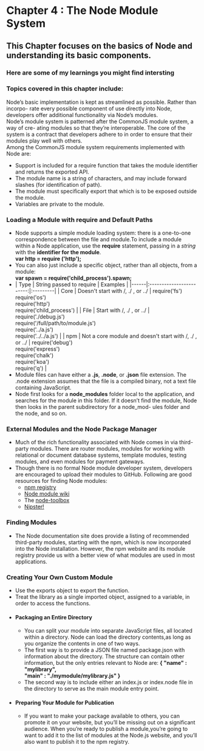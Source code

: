 # Chapter 4 : The Node Module System

## This Chapter focuses on the basics of Node and understanding its basic components.

### Here are some of my learnings you might find intersting

### Topics covered in this chapter include:

Node’s basic implementation is kept as streamlined as possible. Rather than incorpo- rate every possible component of use directly into Node, developers offer additional functionality via Node’s modules.<br>
Node’s module system is patterned after the CommonJS module system, a way of cre- ating modules so that they’re interoperable. The core of the system is a contract that developers adhere to in order to ensure that their modules play well with others.<br>
Among the CommonJS module system requirements implemented with Node are:
- Support is included for a require function that takes the module identifier and returns the exported API.
- The module name is a string of characters, and may include forward slashes (for identification of path).
- The module must specifically export that which is to be exposed outside the module.
- Variables are private to the module.

### Loading a Module with require and Default Paths

- Node supports a simple module loading system: there is a one-to-one correspondence between the file and module.To include a module within a Node application, use the **require** statement, passing in a *string* with the **identifier for the module**.<br>
**var http = require ('http');**
- You can also just include a specific object, rather than all objects, from a module:<br>
**var spawn = require('child_process').spawn;**
- | Type | String passed to require | Examples |
|------|:------------------------:|:---------|
| Core | Doesn't start with /, ./ , or ../ | require('fs')<br>require('os')<br>require('http')<br>require('child_process') |
| File | Start with /, ./ , or ../ | require('./debug.js')<br>require('/full/path/to/module.js')<br>require('../a.js')<br>require('../../a.js') |
| npm  | Not a core module and doesn't start with /, ./ , or ../ | require('debug')<br>require('express')<br>require('chalk')<br>require('koa')<br>require('q') |
- Module files can have either a **.js**, **.node**, or **.json** file extension. The .node extension assumes that the file is a compiled binary, not a text file containing JavaScript.
- Node first looks for a **node_modules** folder local to the application, and searches for the module in this folder. If it doesn’t find the module, Node then looks in the parent subdirectory for a node_mod- ules folder and the node, and so on.

### External Modules and the Node Package Manager

- Much of the rich functionality associated with Node comes in via third-party modules. There are router modules, modules for working with relational or document database systems, template modules, testing modules, and even modules for payment gateways.
- Though there is no formal Node module developer system, developers are encouraged to upload their modules to GitHub. Following are good resources for finding Node modules:
    - [npm registry](http://search.npmjs.org/)
    - [Node module wiki](https://github.com/joyent/node/wiki/modules)
    - The [node-toolbox](http://toolbox.no.de/)
    - [Nipster!](http://eirikb.github.com/nipster/)

### Finding Modules

- The Node documentation site does provide a listing of recommended third-party modules, starting with the npm, which is now incorporated into the Node installation. However, the npm website and its module registry provide us with a better view of what modules are used in most applications.

### Creating Your Own Custom Module

- Use the exports object to export the function.
- Treat the library as a single imported object, assigned to a variable, in order to
access the functions.
- #### Packaging an Entire Directory
    - You can split your module into separate JavaScript files, all located within a directory. Node can load the directory contents,as long as you organize the contents in one of two ways.
    - The first way is to provide a JSON file named package.json with information about the directory. The structure can contain other information, but the only entries relevant to Node are:
    **{ "name" : "mylibrary",<br>"main" : "./mymodule/mylibrary.js" }**
    - The second way is to include either an index.js or index.node file in the directory to serve as the main module entry point.
- #### Preparing Your Module for Publication
    - If you want to make your package available to others, you can promote it on your website, but you’ll be missing out on a significant audience. When you’re ready to publish a module,you’re going to want to add it to the list of modules at the Node.js website, and you’ll also want to publish it to the npm registry.